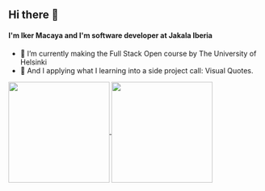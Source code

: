 ## Hi there 👋

#### I'm Iker Macaya and I'm software developer at Jakala Iberia

- 🌱 I’m currently making the Full Stack Open course by The University of Helsinki
- 🔭 And I applying what I learning into a side project call: Visual Quotes.

<a href="https://github.com/anuraghazra/github-readme-stats">
  <img height=200 align="center" src="https://github-readme-streak-stats.herokuapp.com?user=Maciker&theme=vue" />
</a>
<a href="https://github.com/anuraghazra/convoychat">
  <img height=200 align="center" src="https://github-readme-stats.vercel.app/api/top-langs/?username=Maciker&layout=compact" />
</a>

<!--
**Maciker/Maciker** is a ✨ _special_ ✨ repository because its `README.md` (this file) appears on your GitHub profile.

Here are some ideas to get you started:

- 🔭 I’m currently working on ...
- 🌱 I’m currently learning ...
- 👯 I’m looking to collaborate on ...
- 🤔 I’m looking for help with ...
- 💬 Ask me about ...
- 📫 How to reach me: ...
- 😄 Pronouns: ...
- ⚡ Fun fact: ...
-->
